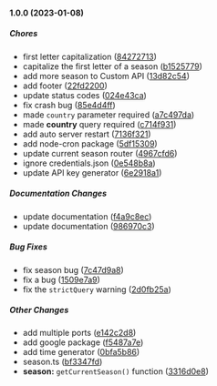 #### 1.0.0 (2023-01-08)

##### Chores

- first letter capitalization ([84272713](https://github.com/Sohom829/SeasonAPI/commit/84272713f3f5bf8a4bf1cf81d56ea7f83211860f))
- capitalize the first letter of a season ([b1525779](https://github.com/Sohom829/SeasonAPI/commit/b152577956c1b7160d06976102384c0ad4e4ac7c))
- add more season to Custom API ([13d82c54](https://github.com/Sohom829/SeasonAPI/commit/13d82c5478267df63f3620071a1d8088a08f9a3a))
- add footer ([22fd2200](https://github.com/Sohom829/SeasonAPI/commit/22fd220020ca9d37f0ec231465735fa9e9d06556))
- update status codes ([024e43ca](https://github.com/Sohom829/SeasonAPI/commit/024e43ca3fb5538c59b6992494442ccb2581aed2))
- fix crash bug ([85e4d4ff](https://github.com/Sohom829/SeasonAPI/commit/85e4d4ff104391c9bcfce1ff95d7b5475862998f))
- made `country` parameter required ([a7c497da](https://github.com/Sohom829/SeasonAPI/commit/a7c497dab5217a7dbc2c841ecd0edef1648a5fd7))
- made **country** query required ([c714f931](https://github.com/Sohom829/SeasonAPI/commit/c714f9318aaabe7ef14f2287136b0fdbb338398a))
- add auto server restart ([7136f321](https://github.com/Sohom829/SeasonAPI/commit/7136f321ef8f18d821e1991b6cd533bb3305da45))
- add node-cron package ([5df15309](https://github.com/Sohom829/SeasonAPI/commit/5df153099dc24347d1b707511f11b3e4001ebd14))
- update current season router ([4967cfd6](https://github.com/Sohom829/SeasonAPI/commit/4967cfd68e81fe7b4d22f71e82d2bee7f9a191f2))
- ignore credentials.json ([0e548b8a](https://github.com/Sohom829/SeasonAPI/commit/0e548b8aaf26236f9938c45b85826c536523ec13))
- update API key generator ([6e2918a1](https://github.com/Sohom829/SeasonAPI/commit/6e2918a1325311ad2813b2c9762627b2ba666a19))

##### Documentation Changes

- update documentation ([f4a9c8ec](https://github.com/Sohom829/SeasonAPI/commit/f4a9c8ecd82ba47e1ed07abffcfe32053b75c5fc))
- update documentation ([986970c3](https://github.com/Sohom829/SeasonAPI/commit/986970c3b03fe2dcc184f2ea4ebf60531dc29930))

##### Bug Fixes

- fix season bug ([7c47d9a8](https://github.com/Sohom829/SeasonAPI/commit/7c47d9a8074b4e8d475938ed80725746a745fd49))
- fix a bug ([1509e7a9](https://github.com/Sohom829/SeasonAPI/commit/1509e7a97916bb54f53b2e70172dc0e9b3afd91a))
- fix the `strictQuery` warning ([2d0fb25a](https://github.com/Sohom829/SeasonAPI/commit/2d0fb25a146ece5ecd6256d75b31e7f6eccf099e))

##### Other Changes

- add multiple ports ([e142c2d8](https://github.com/Sohom829/SeasonAPI/commit/e142c2d8d3117c520f6735323da8ec52ed563b90))
- add google package ([f5487a7e](https://github.com/Sohom829/SeasonAPI/commit/f5487a7e1b0cec73f8c32d2a6ec62e507bb9b404))
- add time generator ([0bfa5b86](https://github.com/Sohom829/SeasonAPI/commit/0bfa5b86a37bbec3352b5ad26b26ef88407ab16d))
- season.ts ([bf3347fd](https://github.com/Sohom829/SeasonAPI/commit/bf3347fdd199e0716dcc1c13efaf685062a28911))
- **season:** `getCurrentSeason()` function ([3316d0e8](https://github.com/Sohom829/SeasonAPI/commit/3316d0e85fc95ada425321da1ea48e93c0d7d79c))
